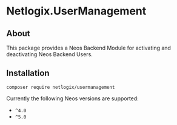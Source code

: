 # Netlogix.UserManagement

## About
This package provides a Neos Backend Module for activating and deactivating Neos Backend Users.

## Installation
`composer require netlogix/usermanagement`

Currently the following Neos versions are supported:

* `^4.0`
* `^5.0`
